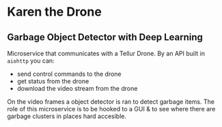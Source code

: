 # Karen the Drone
## Garbage Object Detector with Deep Learning

Microservice that communicates with a Tellur Drone. By an API built in `aiohttp` you can:
  * send control commands to the drone
  * get status from the drone
  * download the video stream from the drone

On the video frames a object detector is ran to detect garbage items.
The role of this microservice is to be hooked to a GUI & to see where there are garbage clusters in places hard accesible.
